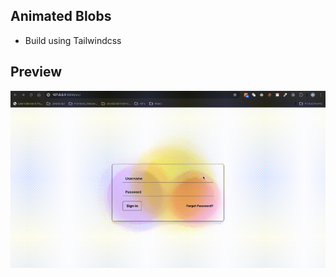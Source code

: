 ## Animated Blobs
- Build using Tailwindcss

## Preview
![Animated-Blob-Gif](public/Animated-Blob-Video.gif)
